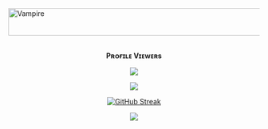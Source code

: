 <img src="https://readme-typing-svg.herokuapp.com?font=Kaushan+Script&size=40&duration=3500&color=447FF7&background=FFFFFF00&center=true&vCenter=true&width=650&height=55&lines=Hey!+It's+Vampire+%F0%9F%91%8B%F0%9F%8F%BB;Associate Web Developer+%F0%9F%A7%91%F0%9F%8F%BB%E2%80%8D%F0%9F%92%BB;from+India+%F0%9F%87%AE%F0%9F%87%B3;If+you+Like+My+Projects+%F0%9F%93%88;Please+Support+and+Follow+%E2%9A%99%EF%B8%8F" alt="Vampire" width="650" height="55">

<div align="center">
<br><p align="center"><b>Pʀᴏғɪʟᴇ Vɪᴇᴡᴇʀs</b></p> 
<p align="center"><img align="center" src="https://profile-counter.glitch.me/{TG-V4MP1R3}/count.svg"/></p>

<p align="center">
<img src="https://github-stats-alpha.vercel.app/api/?username=TG-V4MP1R3&cc=000&tc=00ff00&ic=fff000&bc=fff" align="center">
</p>

[![GitHub Streak](https://github-readme-streak-stats.herokuapp.com/?user=TG-V4MP1R3&theme=highcontrast)](https://github.com/TG-V4MP1R3/github-readme-streak-stats)
</div>

<p align="middle">        
<a href="https://telegram.dog/KP51107"><img src="https://img.shields.io/badge/Tᴇʟᴇɢʀᴀᴍ-purple.svg?logo=telegram"></a>
